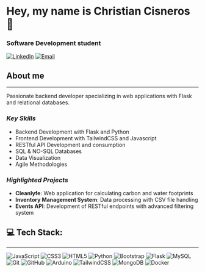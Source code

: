 # Hey, my name is Christian Cisneros 👋
### Software Development student

[![LinkedIn](https://img.shields.io/badge/LinkedIn-Christian_Cisneros-0077B5?style=for-the-badge&logo=linkedin&logoColor=white&labelColor=101010)](https://www.linkedin.com/in/christian-cisneros-3686b7351)
[![Email](https://img.shields.io/badge/Email-titancisneros@gmail.com-D14836?style=for-the-badge&logo=gmail&logoColor=white&labelColor=101010)](mailto:titancisneros@gmail.com)

## About me

---

Passionate backend developer specializing in web applications with Flask and relational databases.

### ***Key Skills***

- Backend Development with Flask and Python
- Frontend Development with TailwindCSS and Javascript
- RESTful API Development and consumption
- SQL & NO-SQL Databases
- Data Visualization
- Agile Methodologies

### ***Highlighted Projects***

- **Cleanlyfe**: Web application for calculating carbon and water footprints 
- **Inventory Management System**: Data processing with CSV file handling
- **Events API**: Development of RESTful endpoints with advanced filtering system

## 💻 Tech Stack:
---
![JavaScript](https://img.shields.io/badge/javascript-%23323330.svg?style=for-the-badge&logo=javascript&logoColor=%23F7DF1E) ![CSS3](https://img.shields.io/badge/css3-%231572B6.svg?style=for-the-badge&logo=css3&logoColor=white) ![HTML5](https://img.shields.io/badge/html5-%23E34F26.svg?style=for-the-badge&logo=html5&logoColor=white) ![Python](https://img.shields.io/badge/python-3670A0?style=for-the-badge&logo=python&logoColor=ffdd54) ![Bootstrap](https://img.shields.io/badge/bootstrap-%238511FA.svg?style=for-the-badge&logo=bootstrap&logoColor=white) ![Flask](https://img.shields.io/badge/flask-%23000.svg?style=for-the-badge&logo=flask&logoColor=white) ![MySQL](https://img.shields.io/badge/mysql-4479A1.svg?style=for-the-badge&logo=mysql&logoColor=white) ![Git](https://img.shields.io/badge/git-%23F05033.svg?style=for-the-badge&logo=git&logoColor=white) ![GitHub](https://img.shields.io/badge/github-%23121011.svg?style=for-the-badge&logo=github&logoColor=white) ![Arduino](https://img.shields.io/badge/-Arduino-00979D?style=for-the-badge&logo=Arduino&logoColor=white) ![TailwindCSS](https://img.shields.io/badge/tailwindcss-%2338B2AC.svg?style=for-the-badge&logo=tailwind-css&logoColor=white) ![MongoDB](https://img.shields.io/badge/MongoDB-%234ea94b.svg?style=for-the-badge&logo=mongodb&logoColor=white) ![Docker](https://img.shields.io/badge/docker-%230db7ed.svg?style=for-the-badge&logo=docker&logoColor=white)

